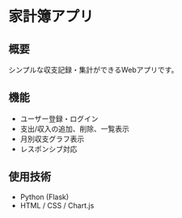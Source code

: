 # 家計簿アプリ

## 概要
シンプルな収支記録・集計ができるWebアプリです。

## 機能
- ユーザー登録・ログイン
- 支出/収入の追加、削除、一覧表示
- 月別収支グラフ表示
- レスポンシブ対応

## 使用技術
- Python (Flask)
- HTML / CSS / Chart.js
